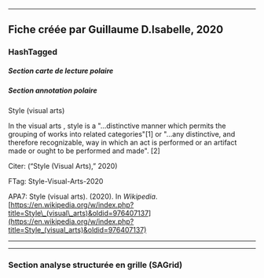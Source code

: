 
----
Fiche créée par Guillaume D.Isabelle, 2020 
---- 

### HashTagged 


##### Section carte de lecture polaire
##### Section annotation polaire
Style (visual arts)







In the visual arts , style is a "...distinctive manner which permits the grouping of works into related categories"[1] or "...any distinctive, and therefore recognizable, way in which an act is performed or an artifact made or ought to be performed and made". [2] 



Citer: (“Style (Visual Arts),” 2020)

FTag: Style-Visual-Arts-2020

APA7: Style (visual arts). (2020). In _Wikipedia_. [https://en.wikipedia.org/w/index.php?title=Style\_(visual\_arts)&oldid=976407137](https://en.wikipedia.org/w/index.php?title=Style_(visual_arts)&oldid=976407137)






----

----



### Section analyse structurée en grille (SAGrid)


